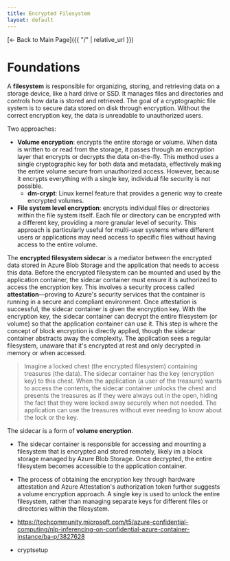 ```yaml
---
title: Encrypted Filesystem
layout: default
---
```


[← Back to Main Page]({{ "/" | relative_url }})

# Foundations

A **filesystem** is responsible for organizing, storing, and retrieving data on a storage device, like a hard drive or SSD. It manages files and directories and controls how data is stored and retrieved. The goal of a cryptographic file system is to secure data stored on disk through encryption. Without the correct encryption key, the data is unreadable to unauthorized users. 

Two approaches: 
* **Volume encryption**: encrypts the entire storage or volume.  When data is written to or read from the storage, it passes through an encryption layer that encrypts or decrypts the data on-the-fly. This method uses a single cryptographic key for both data and metadata, effectively making the entire volume secure from unauthorized access. However, because it encrypts everything with a single key, individual file security is not possible.
    * **dm-crypt**: Linux kernel feature that provides a generic way to create encrypted volumes.
* **File system level encryption**: encrypts individual files or directories within the file system itself. Each file or directory can be encrypted with a different key, providing a more granular level of security. This approach is particularly useful for multi-user systems where different users or applications may need access to specific files without having access to the entire volume. 

The **encrypted filesystem sidecar** is a mediator between the encrypted data stored in Azure Blob Storage and the application that needs to access this data. Before the encrypted filesystem can be mounted and used by the application container, the sidecar container must ensure it is authorized to access the encryption key. This involves a security process called **attestation**—proving to Azure's security services that the container is running in a secure and compliant environment. Once attestation is successful, the sidecar container is given the encryption key. With the encryption key, the sidecar container can decrypt the entire filesystem (or volume) so that the application container can use it. This step is where the concept of block encryption is directly applied, though the sidecar container abstracts away the complexity. The application sees a regular filesystem, unaware that it's encrypted at rest and only decrypted in memory or when accessed.

> Imagine a locked chest (the encrypted filesystem) containing treasures (the data). The sidecar container has the key (encryption key) to this chest. When the application (a user of the treasure) wants to access the contents, the sidecar container unlocks the chest and presents the treasures as if they were always out in the open, hiding the fact that they were locked away securely when not needed. The application can use the treasures without ever needing to know about the lock or the key.

The sidecar is a form of **volume encryption**. 
* The sidecar container is responsible for accessing and mounting a filesystem that is encrypted and stored remotely, likely im a block storage managed by Azure Blob Storage. Once decrypted, the entire filesystem becomes accessible to the application container.
*  The process of obtaining the encryption key through hardware attestation and Azure Attestation's authorization token further suggests a volume encryption approach. A single key is used to unlock the entire filesystem, rather than managing separate keys for different files or directories within the filesystem.

* https://techcommunity.microsoft.com/t5/azure-confidential-computing/nlp-inferencing-on-confidential-azure-container-instance/ba-p/3827628
* cryptsetup